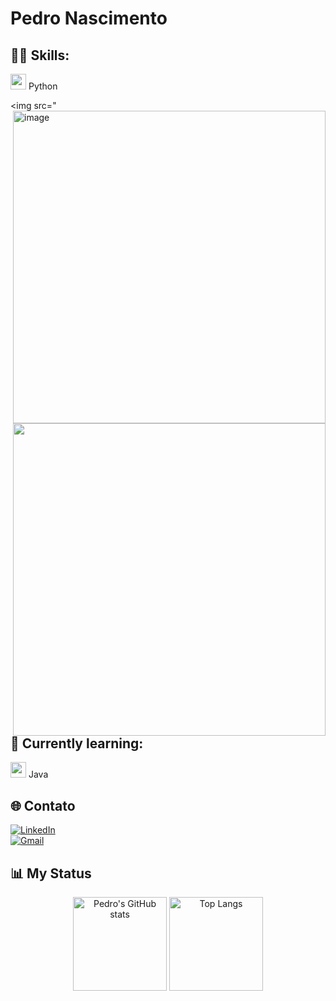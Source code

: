 # Pedro Nascimento

## 👨‍💻 Skills:
<img src="https://cdn.jsdelivr.net/gh/devicons/devicon/icons/python/python-original.svg" width="25"/> Python

<img src="<img width="500" height="500" alt="image" src="https://github.com/user-attachments/assets/bac6e2c5-4ae9-4cce-bde2-283fc05d0959" min-width="500px" max-width="500px" width="500px" align="right">


<img src="[https://raw.githubusercontent.com/MicaelliMedeiros/micaellimedeiros/master/image/computer-illustration.png](https://sdmntpreastus.oaiusercontent.com/files/00000000-3814-61f9-9e68-52d51af21ec7/raw?se=2025-08-20T21%3A06%3A36Z&sp=r&sv=2024-08-04&sr=b&scid=685e6141-ca9e-5120-835d-05c90a49aef5&skoid=5cab1ff4-c20d-41dc-babb-df0c2cc21dd4&sktid=a48cca56-e6da-484e-a814-9c849652bcb3&skt=2025-08-19T22%3A30%3A40Z&ske=2025-08-20T22%3A30%3A40Z&sks=b&skv=2024-08-04&sig=YIIEOC36GTxnpgRQs5ZViJhL5SCsYkO8S5ZpCAqicIs%3D)" min-width="500px" max-width="500px" width="500px" align="right">

## 📘 Currently learning:
<img src="https://cdn.jsdelivr.net/gh/devicons/devicon/icons/java/java-original.svg" width="25"/> Java

## 🌐 Contato

[![LinkedIn](https://img.shields.io/badge/CONECTE--SE-555555?style=for-the-badge&logo=linkedin&logoColor=white&label=LINKEDIN&labelColor=0077B5)](https://www.linkedin.com/in/pedro-nascimento-silva-7157a137b/)
<br>
[![Gmail](https://img.shields.io/badge/ME_ENVIE_UM_EMAIL-555555?style=for-the-badge&logo=gmail&logoColor=white&label=GMAIL&labelColor=D14836)](mailto:pedrosilva2302@outlook.com)

## 📊 My Status

<p align="center">
  <img height="150" src="https://github-readme-stats.vercel.app/api?username=pedro-nascimento-silva&show_icons=true&theme=radical" alt="Pedro's GitHub stats" />
  <img height="150" src="https://github-readme-stats.vercel.app/api/top-langs/?username=pedro-nascimento-silva&layout=compact&langs_count=6&theme=radical" alt="Top Langs" />
</p>

